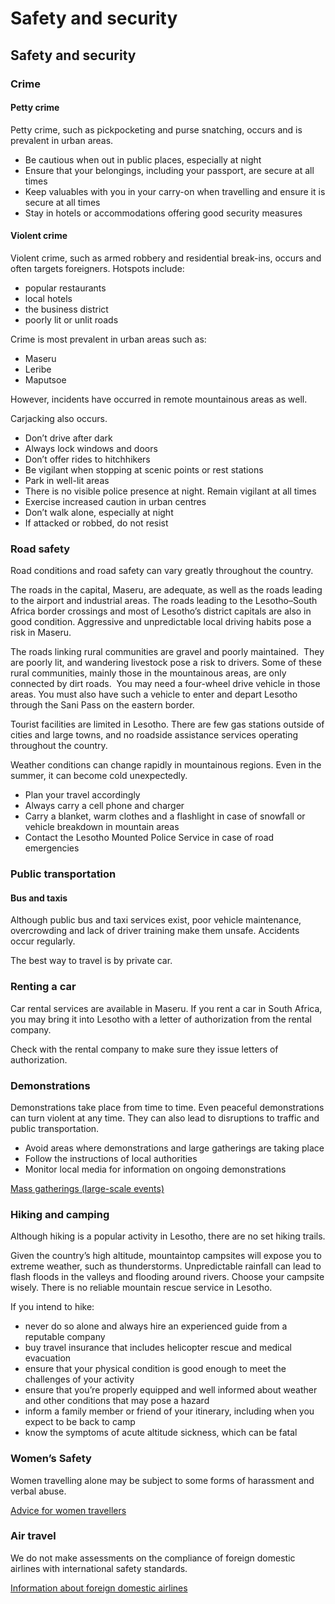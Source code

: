 # Safety and security

## Safety and security

### Crime

#### Petty crime

Petty crime, such as pickpocketing and purse snatching, occurs and is prevalent in urban areas.

* Be cautious when out in public places, especially at night
* Ensure that your belongings, including your passport, are secure at all times
* Keep valuables with you in your carry-on when travelling and ensure it is secure at all times
* Stay in hotels or accommodations offering good security measures

#### Violent crime

Violent crime, such as armed robbery and residential break-ins, occurs and often targets foreigners. Hotspots include:

* popular restaurants
* local hotels
* the business district
* poorly lit or unlit roads

Crime is most prevalent in urban areas such as:

* Maseru
* Leribe
* Maputsoe

However, incidents have occurred in remote mountainous areas as well.

Carjacking also occurs.

* Don’t drive after dark
* Always lock windows and doors
* Don’t offer rides to hitchhikers
* Be vigilant when stopping at scenic points or rest stations
* Park in well-lit areas
* There is no visible police presence at night. Remain vigilant at all times
* Exercise increased caution in urban centres
* Don’t walk alone, especially at night
* If attacked or robbed, do not resist

### Road safety

Road conditions and road safety can vary greatly throughout the country.

The roads in the capital, Maseru, are adequate, as well as the roads leading to the airport and industrial areas. The roads leading to the Lesotho–South Africa border crossings and most of Lesotho’s district capitals are also in good condition. Aggressive and unpredictable local driving habits pose a risk in Maseru.

The roads linking rural communities are gravel and poorly maintained.  They are poorly lit, and wandering livestock pose a risk to drivers. Some of these rural communities, mainly those in the mountainous areas, are only connected by dirt roads.  You may need a four-wheel drive vehicle in those areas. You must also have such a vehicle to enter and depart Lesotho through the Sani Pass on the eastern border. 

Tourist facilities are limited in Lesotho. There are few gas stations outside of cities and large towns, and no roadside assistance services operating throughout the country.

Weather conditions can change rapidly in mountainous regions. Even in the summer, it can become cold unexpectedly.

* Plan your travel accordingly
* Always carry a cell phone and charger
* Carry a blanket, warm clothes and a flashlight in case of snowfall or vehicle breakdown in mountain areas
* Contact the Lesotho Mounted Police Service in case of road emergencies

### Public transportation

#### Bus and taxis

Although public bus and taxi services exist, poor vehicle maintenance, overcrowding and lack of driver training make them unsafe. Accidents occur regularly. 

The best way to travel is by private car.

### Renting a car

Car rental services are available in Maseru. If you rent a car in South Africa, you may bring it into Lesotho with a letter of authorization from the rental company. 

Check with the rental company to make sure they issue letters of authorization.

### Demonstrations

Demonstrations take place from time to time. Even peaceful demonstrations can turn violent at any time. They can also lead to disruptions to traffic and public transportation.

* Avoid areas where demonstrations and large gatherings are taking place
* Follow the instructions of local authorities
* Monitor local media for information on ongoing demonstrations

[Mass gatherings (large-scale events)](https://travel.gc.ca/travelling/health-safety/mass-gatherings)

### Hiking and camping

Although hiking is a popular activity in Lesotho, there are no set hiking trails.

Given the country’s high altitude, mountaintop campsites will expose you to extreme weather, such as thunderstorms. Unpredictable rainfall can lead to flash floods in the valleys and flooding around rivers. Choose your campsite wisely. There is no reliable mountain rescue service in Lesotho.

If you intend to hike:

* never do so alone and always hire an experienced guide from a reputable company
* buy travel insurance that includes helicopter rescue and medical evacuation
* ensure that your physical condition is good enough to meet the challenges of your activity
* ensure that you’re properly equipped and well informed about weather and other conditions that may pose a hazard
* inform a family member or friend of your itinerary, including when you expect to be back to camp
* know the symptoms of acute altitude sickness, which can be fatal

### Women’s Safety

Women travelling alone may be subject to some forms of harassment and verbal abuse.

[Advice for women travellers](https://travel.gc.ca/travelling/health-safety/advice-for-women-travellers "Advice for women travellers")

### Air travel

We do not make assessments on the compliance of foreign domestic airlines with international safety standards.

[Information about foreign domestic airlines](https://travel.gc.ca/air/in-flight-safety#other)
